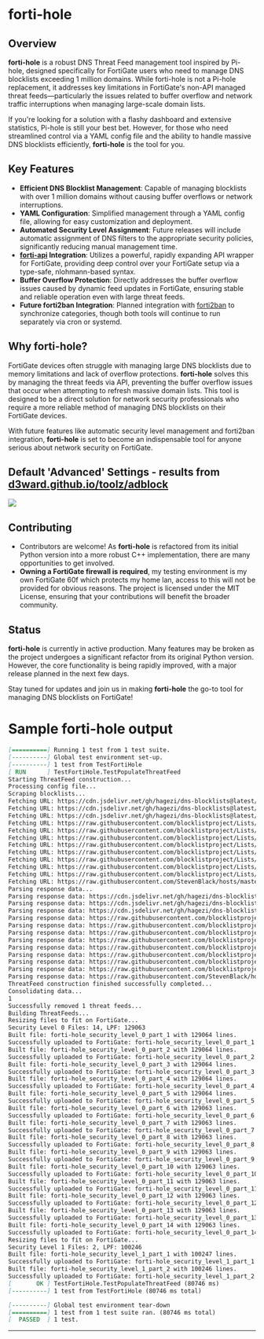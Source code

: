# forti-hole

## Overview

**forti-hole** is a robust DNS Threat Feed management tool inspired by Pi-hole, designed specifically for FortiGate users who need to manage DNS blocklists exceeding 1 million domains. While forti-hole is not a Pi-hole replacement, it addresses key limitations in FortiGate's non-API managed threat feeds—particularly the issues related to buffer overflow and network traffic interruptions when managing large-scale domain lists.

If you're looking for a solution with a flashy dashboard and extensive statistics, Pi-hole is still your best bet. However, for those who need streamlined control via a YAML config file and the ability to handle massive DNS blocklists efficiently, **forti-hole** is the tool for you.

## Key Features

- **Efficient DNS Blocklist Management**: Capable of managing blocklists with over 1 million domains without causing buffer overflows or network interruptions.
- **YAML Configuration**: Simplified management through a YAML config file, allowing for easy customization and deployment.
- **Automated Security Level Assignment**: Future releases will include automatic assignment of DNS filters to the appropriate security policies, significantly reducing manual management time.
- **[forti-api](https://github.com/coopsdev/forti-api) Integration**: Utilizes a powerful, rapidly expanding API wrapper for FortiGate, providing deep control over your FortiGate setup via a type-safe, nlohmann-based syntax.
- **Buffer Overflow Protection**: Directly addresses the buffer overflow issues caused by dynamic feed updates in FortiGate, ensuring stable and reliable operation even with large threat feeds.
- **Future forti2ban Integration**: Planned integration with [forti2ban](https://github.com/coopsdev/forti2ban) to synchronize categories, though both tools will continue to run separately via cron or systemd.

## Why forti-hole?

FortiGate devices often struggle with managing large DNS blocklists due to memory limitations and lack of overflow protections. **forti-hole** solves this by managing the threat feeds via API, preventing the buffer overflow issues that occur when attempting to refresh massive domain lists. This tool is designed to be a direct solution for network security professionals who require a more reliable method of managing DNS blocklists on their FortiGate devices.

With future features like automatic security level management and forti2ban integration, **forti-hole** is set to become an indispensable tool for anyone serious about network security on FortiGate.

## Default 'Advanced' Settings - results from [d3ward.github.io/toolz/adblock](https://d3ward.github.io/toolz/adblock)
<img src="https://cooperhlarson.com/media/Screenshot%202024-08-31%20at%205.07.39%C3%A2%C2%AFPM.png" />

## Contributing

* Contributors are welcome! As **forti-hole** is refactored from its initial Python version into a more robust C++ implementation, there are many opportunities to get involved.
* **Owning a FortiGate firewall is required**, my testing environment is my own FortiGate 60f which protects my home lan, access to this will not be provided for obvious reasons. The project is licensed under the MIT License, ensuring that your contributions will benefit the broader community.

## Status

**forti-hole** is currently in active production. Many features may be broken as the project undergoes a significant refactor from its original Python version. However, the core functionality is being rapidly improved, with a major release planned in the next few days.

Stay tuned for updates and join us in making **forti-hole** the go-to tool for managing DNS blocklists on FortiGate!

# Sample forti-hole output

```markdown
[==========] Running 1 test from 1 test suite.  
[----------] Global test environment set-up.  
[----------] 1 test from TestFortiHole  
[ RUN      ] TestFortiHole.TestPopulateThreatFeed  
Starting ThreatFeed construction...  
Processing config file...  
Scraping blocklists...  
Fetching URL: https://cdn.jsdelivr.net/gh/hagezi/dns-blocklists@latest/adblock/pro.plus.txt  
Fetching URL: https://cdn.jsdelivr.net/gh/hagezi/dns-blocklists@latest/adblock/tif.txt  
Fetching URL: https://cdn.jsdelivr.net/gh/hagezi/dns-blocklists@latest/adblock/ultimate.txt  
Fetching URL: https://raw.githubusercontent.com/blocklistproject/Lists/master/adguard/ads-ags.txt  
Fetching URL: https://raw.githubusercontent.com/blocklistproject/Lists/master/adguard/tracking-ags.txt  
Fetching URL: https://raw.githubusercontent.com/blocklistproject/Lists/master/adguard/malware-ags.txt  
Fetching URL: https://raw.githubusercontent.com/blocklistproject/Lists/master/adguard/phishing-ags.txt  
Fetching URL: https://raw.githubusercontent.com/blocklistproject/Lists/master/adguard/ransomware-ags.txt  
Fetching URL: https://raw.githubusercontent.com/blocklistproject/Lists/master/adguard/scam-ags.txt  
Fetching URL: https://raw.githubusercontent.com/blocklistproject/Lists/master/adguard/abuse-ags.txt  
Fetching URL: https://raw.githubusercontent.com/blocklistproject/Lists/master/adguard/fraud-ags.txt  
Fetching URL: https://raw.githubusercontent.com/StevenBlack/hosts/master/hosts/default.txt  
Parsing response data...  
Parsing response data: https://cdn.jsdelivr.net/gh/hagezi/dns-blocklists@latest/adblock/pro.plus.txt  
Parsing response data: https://cdn.jsdelivr.net/gh/hagezi/dns-blocklists@latest/adblock/tif.txt  
Parsing response data: https://cdn.jsdelivr.net/gh/hagezi/dns-blocklists@latest/adblock/ultimate.txt  
Parsing response data: https://raw.githubusercontent.com/blocklistproject/Lists/master/adguard/ads-ags.txt  
Parsing response data: https://raw.githubusercontent.com/blocklistproject/Lists/master/adguard/tracking-ags.txt  
Parsing response data: https://raw.githubusercontent.com/blocklistproject/Lists/master/adguard/malware-ags.txt  
Parsing response data: https://raw.githubusercontent.com/blocklistproject/Lists/master/adguard/phishing-ags.txt  
Parsing response data: https://raw.githubusercontent.com/blocklistproject/Lists/master/adguard/ransomware-ags.txt  
Parsing response data: https://raw.githubusercontent.com/blocklistproject/Lists/master/adguard/scam-ags.txt  
Parsing response data: https://raw.githubusercontent.com/blocklistproject/Lists/master/adguard/abuse-ags.txt  
Parsing response data: https://raw.githubusercontent.com/blocklistproject/Lists/master/adguard/fraud-ags.txt  
Parsing response data: https://raw.githubusercontent.com/StevenBlack/hosts/master/hosts/default.txt  
ThreatFeed construction finished successfully completed...  
Consolidating data...  
1  
Successfully removed 1 threat feeds...  
Building ThreatFeeds...  
Resizing files to fit on FortiGate...  
Security Level 0 Files: 14, LPF: 129063  
Built file: forti-hole_security_level_0_part_1 with 129064 lines.  
Successfully uploaded to FortiGate: forti-hole_security_level_0_part_1  
Built file: forti-hole_security_level_0_part_2 with 129064 lines.  
Successfully uploaded to FortiGate: forti-hole_security_level_0_part_2  
Built file: forti-hole_security_level_0_part_3 with 129064 lines.  
Successfully uploaded to FortiGate: forti-hole_security_level_0_part_3  
Built file: forti-hole_security_level_0_part_4 with 129064 lines.  
Successfully uploaded to FortiGate: forti-hole_security_level_0_part_4  
Built file: forti-hole_security_level_0_part_5 with 129064 lines.  
Successfully uploaded to FortiGate: forti-hole_security_level_0_part_5  
Built file: forti-hole_security_level_0_part_6 with 129063 lines.  
Successfully uploaded to FortiGate: forti-hole_security_level_0_part_6  
Built file: forti-hole_security_level_0_part_7 with 129063 lines.  
Successfully uploaded to FortiGate: forti-hole_security_level_0_part_7  
Built file: forti-hole_security_level_0_part_8 with 129063 lines.  
Successfully uploaded to FortiGate: forti-hole_security_level_0_part_8  
Built file: forti-hole_security_level_0_part_9 with 129063 lines.  
Successfully uploaded to FortiGate: forti-hole_security_level_0_part_9  
Built file: forti-hole_security_level_0_part_10 with 129063 lines.  
Successfully uploaded to FortiGate: forti-hole_security_level_0_part_10  
Built file: forti-hole_security_level_0_part_11 with 129063 lines.  
Successfully uploaded to FortiGate: forti-hole_security_level_0_part_11  
Built file: forti-hole_security_level_0_part_12 with 129063 lines.  
Successfully uploaded to FortiGate: forti-hole_security_level_0_part_12  
Built file: forti-hole_security_level_0_part_13 with 129063 lines.  
Successfully uploaded to FortiGate: forti-hole_security_level_0_part_13  
Built file: forti-hole_security_level_0_part_14 with 129063 lines.  
Successfully uploaded to FortiGate: forti-hole_security_level_0_part_14  
Resizing files to fit on FortiGate...  
Security Level 1 Files: 2, LPF: 100246  
Built file: forti-hole_security_level_1_part_1 with 100247 lines.  
Successfully uploaded to FortiGate: forti-hole_security_level_1_part_1  
Built file: forti-hole_security_level_1_part_2 with 100246 lines.  
Successfully uploaded to FortiGate: forti-hole_security_level_1_part_2  
[       OK ] TestFortiHole.TestPopulateThreatFeed (80746 ms)  
[----------] 1 test from TestFortiHole (80746 ms total)

[----------] Global test environment tear-down  
[==========] 1 test from 1 test suite ran. (80746 ms total)  
[  PASSED  ] 1 test.  
```

---

